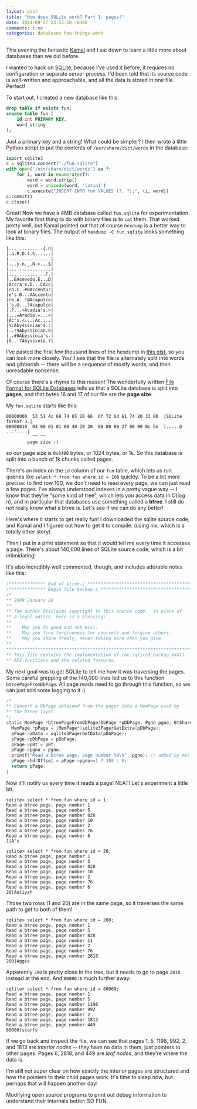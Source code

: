 ```yaml
---
layout: post
title: "How does SQLite work? Part 1: pages!"
date: 2014-09-27 23:53:50 -0400
comments: true
categories: databases how-things-work
---
```


This evening the fantastic [Kamal](https://twitter.com/kamalmarhubi)
and I sat down to learn a little more about databases than we did
before.

I wanted to hack on [SQLite](https://www.sqlite.org/), because I've
used it before, it requires no configuration or separate server
process, I'd been told that its source code is well-written and
approachable, and all the data is stored in one file. Perfect!

<!-- more -->
To start out, I created a new database like this:

```sql
drop table if exists fun;
create table fun (
    id int PRIMARY KEY,
    word string
);
```

Just a primary key and a string! What could be simpler? I then wrote a
little Python script to put the contents of `/usr/share/dict/words` in
the database:

```python
import sqlite3
c = sqlite3.connect("./fun.sqlite")
with open('/usr/share/dict/words') as f:
    for i, word in enumerate(f):
        word = word.strip()
        word = unicode(word, 'latin1')
        c.execute("INSERT INTO fun VALUES (?, ?);", (i, word))
c.commit()
c.close()
```

Great! Now we have a 4MB database called `fun.sqlite` for
experimentation. My favorite first thing to do with binary files is to
`cat` them. That worked pretty well, but Kamal pointed out that of
course `hexdump` is a better way to look at binary files. The output
of `hexdump -C fun.sqlite` looks something like this:

```
|.............{.n|
|.a.R.D.4.%......|
|................|
|...y.n._.N.>.,.$|
|................|
|..............F.|
|..EAcevedo.E...D|
|Accra's.D...CAcc|
|ra.C..#BAccentur|
|e's.B...AAccentu|
|re.A..!@Acapulco|
|'s.@...?Acapulco|
|.?...>Acadia's.>|
|...=Aradia.=...<|
|Ac's.<...;Ac.;..|
|%:Abyssinian's.:|
|..!9Abyssinian.9|
|..#8Abyssinia's.|
|8...7Abyssinia.7|
```

I've pasted the first few thousand lines of the hexdump in
[this gist](https://gist.github.com/jvns/d21876d1388343c3a4a3), so you
can look more closely. You'll see that the file is alternately split
into words and gibberish -- there will be a sequence of mostly words,
and then unreadable nonsense.

Of course there's a rhyme to this reason! The wonderfully written
[File Format for SQLite Databases](https://www.sqlite.org/fileformat2.html)
tells us that a SQLite database is split into **pages**, and that
bytes 16 and 17 of our file are the **page size**.

My `fun.sqlite` starts like this:

```
00000000  53 51 4c 69 74 65 20 66  6f 72 6d 61 74 20 33 00  |SQLite format 3.|
00000010  04 00 01 01 00 40 20 20  00 00 00 27 00 00 0c be  |.....@  ...'....|
          ^^ ^^
        page size :)
```

so our page size is `0x0400` bytes, or 1024 bytes, or 1k. So this
database is split into a bunch of 1k chunks called pages.

There's an index on the `id` column of our `fun` table, which lets us
run queries like `select * from fun where id = 100` quickly. To be a
bit more precise: to find row 100, we don't need to read every page,
we can just read a few pages. I've always understood indexes in a
pretty vague way -- I know that they're "some kind of tree", which
lets you access data in O(log n), and in particular that databases use
something called a **btree**. I still do not really know what a btree
is. Let's see if we can do any better!

Here's where it starts to get really fun! I downloaded the sqlite
source code, and Kamal and I figured out how to get it to compile.
(using nix, which is a totally other story)

Then I put in a print statement so that it would tell me every time it
accesses a page. There's about 140,000 lines of SQLite source code,
which is a bit intimidating!


It's also incredibly well commented, though, and includes adorable
notes like this:

```c
/************** End of btree.c ***********************************************/
/************** Begin file backup.c ******************************************/
/*
** 2009 January 28
**
** The author disclaims copyright to this source code.  In place of
** a legal notice, here is a blessing:                                                                                                                                                   
**
**    May you do good and not evil.
**    May you find forgiveness for yourself and forgive others.
**    May you share freely, never taking more than you give.
**
*************************************************************************
** This file contains the implementation of the sqlite3_backup_XXX()
** API functions and the related features.
```

My next goal was to get SQLite to tell me how it was traversing the
pages. Some careful grepping of the 140,000 lines led us to this
function `btreePageFromDbPage`. All page reads need to go through this
function, so we can just add some logging to it :)

```c
/*
** Convert a DbPage obtained from the pager into a MemPage used by
** the btree layer.
*/
static MemPage *btreePageFromDbPage(DbPage *pDbPage, Pgno pgno, BtShared *pBt){
  MemPage *pPage = (MemPage*)sqlite3PagerGetExtra(pDbPage);
  pPage->aData = sqlite3PagerGetData(pDbPage);
  pPage->pDbPage = pDbPage;
  pPage->pBt = pBt;
  pPage->pgno = pgno;
  printf("Read a btree page, page number %d\n", pgno); // added by me!
  pPage->hdrOffset = pPage->pgno==1 ? 100 : 0;
  return pPage;
}
```

Now it'll notify us every time it reads a page! NEAT! Let's experiment
a little bit.

```
sqlite> select * from fun where id = 1;
Read a btree page, page number 1
Read a btree page, page number 5
Read a btree page, page number 828
Read a btree page, page number 10
Read a btree page, page number 2
Read a btree page, page number 76
Read a btree page, page number 6
1|A's

sqlite> select * from fun where id = 20;
Read a btree page, page number 1
Read a btree page, page number 5
Read a btree page, page number 828
Read a btree page, page number 10
Read a btree page, page number 2
Read a btree page, page number 76
Read a btree page, page number 6
20|Aaliyah
```

Those two rows (1 and 20) are in the same page, so it traverses the
same path to get to both of them!

```
sqlite> select * from fun where id = 200;
Read a btree page, page number 1
Read a btree page, page number 5
Read a btree page, page number 828
Read a btree page, page number 11
Read a btree page, page number 2
Read a btree page, page number 76
Read a btree page, page number 2818
200|Aggie
```

Apparently `200` is pretty close in the tree, but it needs to go to
page `2818` instead at the end. And `80000` is much further away:

```
sqlite> select * from fun where id = 80000;
Read a btree page, page number 1
Read a btree page, page number 5
Read a btree page, page number 1198
Read a btree page, page number 992
Read a btree page, page number 2
Read a btree page, page number 1813
Read a btree page, page number 449
80000|scarfs
```

If we go back and inspect the file, we can see that pages 1, 5, 1198,
992, 2, and 1813 are *interior nodes* -- they have no data in them,
just pointers to other pages. Pages 6, 2818, and 449 are *leaf nodes*,
and they're where the data is.

I'm still not super clear on how exactly the interior pages are
structured and how the pointers to their child pages work. It's time
to sleep now, but perhaps that will happen another day!

Modifying open source programs to print out debug information to
understand their internals better: SO FUN.
